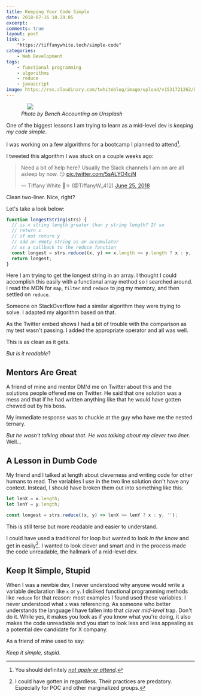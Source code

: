 ```yaml
---
title: Keeping Your Code Simple 
date: 2018-07-16 18.29.05
excerpt:
comments: true
layout: post
link: >
    "https://tiffanywhite.tech/simple-code"
categories: 
    - Web Development
tags:
    - functional programming
    - algorithms
    - reduce
    - javascript
image: https://res.cloudinary.com/twhiteblog/image/upload/v1531721262/bench-accounting-49909-unsplash_s1yasn.jpg
---
```


<figure>
    <img src="https://res.cloudinary.com/twhiteblog/image/upload/v1531721262/bench-accounting-49909-unsplash_s1yasn.jpg" />
    <figcaption>
       <em>Photo by Bench Accounting on Unsplash</em>
    </figcaption>
</figure>


One of the biggest lessons I am trying to learn as a mid-level dev is *keeping my code simple*.

I was working on a few algorithms for a bootcamp I planned to attend[^1].

I tweeted this algorithm I was stuck on a couple weeks ago:

<blockquote class="twitter-tweet" data-lang="en"><p lang="en" dir="ltr">Need a bit of help here? Usually the Slack channels I am on are all asleep by now. 😏 <a href="https://t.co/5sALYO4cjN">pic.twitter.com/5sALYO4cjN</a></p>&mdash; Tiffany White 🤨⚛️ (@TiffanyW_412) <a href="https://twitter.com/TiffanyW_412/status/1011075530022621184?ref_src=twsrc%5Etfw">June 25, 2018</a></blockquote><script async src="https://platform.twitter.com/widgets.js" charset="utf-8"></script>


Clean two-liner. Nice, right?

Let's take a look below:

```js
function longestString(strs) {
  // is x string length greater than y string length? If so
  // return x
  // if not return y
  // add an empty string as an accumulator
  // as a callback to the reduce function
  const longest = strs.reduce((x, y) => x.length >= y.length ? x : y, '' );
  return longest;
}
```

Here I am trying to get the longest string in an array. I thought I could accomplish this easily with a functional array method so I searched around. I read the MDN for `map`, `filter` and `reduce` to jog my memory, and then settled on `reduce`.

Someone on StackOverflow had a similar algorithm they were trying to solve. I adapted my algorithm based on that.

As the Twitter embed shows I had a bit of trouble with the comparison as my test wasn't passing. I added the appropriate operator and all was well.

This is as clean as it gets.

*But is it readable*?

## Mentors Are Great

A friend of mine and mentor DM'd me on Twitter about this and the solutions people offered me on Twitter. He said that one solution was a mess and that if he had written anything like that he would have gotten chewed out by his boss.

My immediate response was to chuckle at the guy who have me the nested ternary.

*But he wasn't talking about that. He was talking about my clever two liner*. Well...

## A Lesson in Dumb Code

My friend and I talked at length about cleverness and writing code for other humans to read. The variables I use in the two line solution don't have any context. Instead, I should have broken them out into something like this:

```js
let lenX = x.length;
let lenY = y.length;

const longest = strs.reduce((x, y) => lenX >= lenY ? x : y, '');
```

This is still terse but more readable and easier to understand.

I could have used a traditional for loop but wanted to look *in the know* and get in easily[^2]. I wanted to look clever and smart and in the process made the code unreadable, the hallmark of a mid-level dev.

## Keep It Simple, Stupid

When I was a newbie dev, I never understood why anyone would write a variable declaration like `x` or `y`. I disliked functional programming methods like `reduce` for that reason: most examples I found used these variables. I never understood what `x` was referencing. As someone who better understands the language I have fallen into that *clever mid-level* trap. Don't do it. While yes, it makes you look as if you know what you're doing, it also makes the code unreadable and you start to look less and less appealing as a potential dev candidate for X company.

As a friend of mine used to say:

*Keep it simple, stupid*.


[^1]: You should definitely *[not apply or attend](https://twitter.com/i/moments/1018709673107746816).*
[^2]: I could have gotten in regardless. Their practices are predatory. Especially for POC and other marginalized groups.
